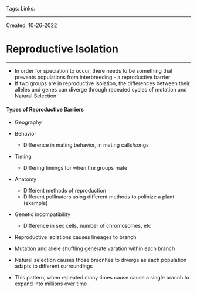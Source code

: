 Tags:
Links: 

---
Created: 10-26-2022
# Reproductive Isolation
---

- In order for speciation to occur, there needs to be something that prevents populations from interbreeding - a reproductive barrier
- If two groups are in reproductive isolation, the differences between their alleles and genes can diverge through repeated cycles of mutation and Natural Selection

#### Types of Reproductive Barriers
- Geography
- Behavior
	- Difference in mating behavior, in mating calls/songs
- Timing
	- Differing timings for when the groups mate
- Anatomy
	- Different methods of reproduction
	- Different pollinators using different methods to polinize a plant (example)
- Genetic incompatibility
	- Difference in sex cells, number of chromosomes, etc

- Reproductive isolations causes lineages to branch
- Mutation and allele shuffling generate varation within each branch
- Natural selection causes those bracnhes to diverge as each population adapts to different surroundings
- This pattern, when repeated many times cause cause a single bracnh to expand into millions over time